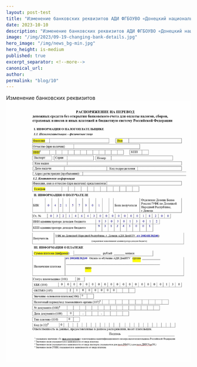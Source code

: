 ```yaml
---
layout: post-test
title: "Изменение банковских реквизитов АДИ ФГБОУВО «Донецкий национальный технический университет»"
date: 2023-10-10
description: "Изменение банковских реквизитов АДИ ФГБОУВО «Донецкий национальный технический университет»"
image: "/img/2023/09-19-changing-bank-details.jpg"
hero_image: "/img/news_bg-min.jpg"
hero_height: is-medium
published: true
excerpt_separator: <!--more-->
canonical_url:
author:
permalink: "blog/10"
---
```


Изменение банковских реквизитов <!--more-->
<img alt="Изменение банковских реквизитов АДИ ФГБОУВО" width="800" src="/img/2023/09-19-changing-bank-details.jpg"/>
